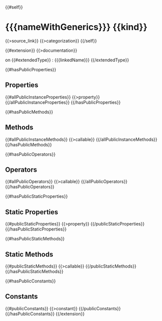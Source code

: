 {{#self}}
# {{{nameWithGenerics}}} {{kind}}

{{>source_link}}
{{>categorization}}
{{/self}}

{{#extension}}
{{>documentation}}

on
{{#extendedType}}
: {{{linkedName}}}
{{/extendedType}}

{{#hasPublicProperties}}
## Properties

{{#allPublicInstanceProperties}}
{{>property}}
{{/allPublicInstanceProperties}}
{{/hasPublicProperties}}

{{#hasPublicMethods}}
## Methods

{{#allPublicInstanceMethods}}
{{>callable}}
{{/allPublicInstanceMethods}}
{{/hasPublicMethods}}

{{#hasPublicOperators}}
## Operators

{{#allPublicOperators}}
{{>callable}}
{{/allPublicOperators}}
{{/hasPublicOperators}}

{{#hasPublicStaticProperties}}
## Static Properties

{{#publicStaticProperties}}
{{>property}}
{{/publicStaticProperties}}
{{/hasPublicStaticProperties}}

{{#hasPublicStaticMethods}}
## Static Methods

{{#publicStaticMethods}}
{{>callable}}
{{/publicStaticMethods}}
{{/hasPublicStaticMethods}}

{{#hasPublicConstants}}
## Constants

{{#publicConstants}}
{{>constant}}
{{/publicConstants}}
{{/hasPublicConstants}}
{{/extension}}

